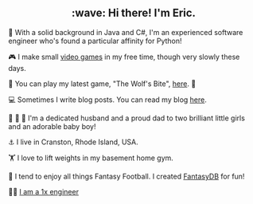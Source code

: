 <h2 align="center">:wave: Hi there! I'm Eric.</h2>

:snake: With a solid background in Java and C#, I'm an experienced software engineer who's found a particular affinity for Python!

:video_game: I make small [video games](https://ericbernier.com/games) in my free time, though very slowly these days.

:wolf: You can play my latest game, "The Wolf's Bite", [here](https://store.steampowered.com/app/656040/The_Wolfs_Bite/). :pig:

:computer: Sometimes I write blog posts. You can read my blog [here](https://ericbernier.com/).

:girl: :girl: :boy: I'm a dedicated husband and a proud dad to two brilliant little girls and an adorable baby boy!

:anchor: I live in Cranston, Rhode Island, USA. 

:weight_lifting: I love to lift weights in my basement home gym. 

:football: I tend to enjoy all things Fantasy Football. I created [FantasyDB](https://fantasydb.info) for fun!

:man_technologist: [I am a 1x engineer](https://1x.engineer/)
